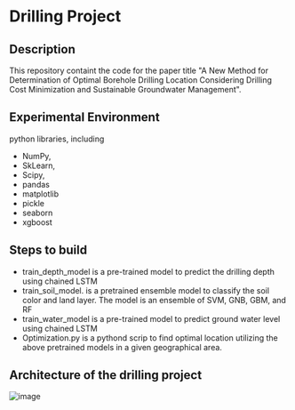 # Drilling Project


## Description
This repository containt the code for the paper title "A New Method for Determination of Optimal Borehole Drilling Location Considering Drilling Cost Minimization and
Sustainable Groundwater Management".

## Experimental Environment
python libraries, 
including 
- NumPy, 
- SkLearn,
- Scipy,
- pandas
- matplotlib
- pickle
- seaborn
- xgboost

## Steps to build

- train_depth_model is a pre-trained model to predict the drilling depth using chained LSTM 
- train_soil_model. is a pretrained ensemble model to classify the soil color and land layer. The model is an ensemble of SVM, GNB, GBM, and RF
- train_water_model is a pre-trained model to predict ground water level using chained LSTM  
- Optimization.py is a pythond scrip to find optimal location utilizing the above pretrained models in a given geographical area.


## Architecture of the drilling project
![image](https://user-images.githubusercontent.com/106262211/214262805-4aca910c-ee57-49df-87d3-97a842aaeef7.png)
